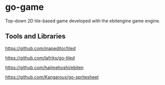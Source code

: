 # go-game
Top-down 2D tile-based game developed with the ebitengine game engine.

## Tools and Libraries

https://github.com/mapeditor/tiled

https://github.com/lafriks/go-tiled

https://github.com/hajimehoshi/ebiten

https://github.com/Kangaroux/go-spritesheet
